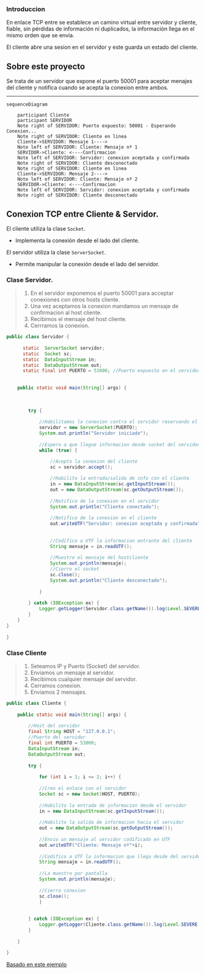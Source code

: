### Introduccion
En enlace TCP entre se establece un camino virtual entre servidor y cliente, fiable, sin pérdidas de información ni
duplicados, la información llega en el mismo orden que se envía.

El cliente abre una sesion en el servidor y este guarda un estado del cliente.


## Sobre este proyecto
Se trata de un servidor que expone el puerto 50001 para aceptar menajes del cliente y notifica cuando se acepta la conexion entre ambos.

* * *

```mermaid
sequenceDiagram

    participant Cliente
    participant SERVIDOR
    Note right of SERVIDOR: Puerto expuesto: 50001 - Esperando Conexion...
    Note right of SERVIDOR: Cliente en linea
    Cliente->SERVIDOR: Mensaje 1---->
    Note left of SERVIDOR: Cliente: Mensaje nº 1
    SERVIDOR->Cliente: <----Confirmacion
    Note left of SERVIDOR: Servidor: conexion aceptada y confirmada
    Note right of SERVIDOR: Cliente desconectado
    Note right of SERVIDOR: Cliente en linea
    Cliente->SERVIDOR: Mensaje 2---->
    Note left of SERVIDOR: Cliente: Mensaje nº 2
    SERVIDOR->Cliente: <----Confirmacion
    Note left of SERVIDOR: Servidor: conexion aceptada y confirmada
    Note right of SERVIDOR: Cliente desconectado
```

## Conexion TCP entre Cliente & Servidor.
El cliente utiliza la clase `Socket`.
- Implementa la conexión desde el lado del cliente.

El servidor utiliza la clase `ServerSocket`.
- Permite manipular la conexión desde el lado del servidor.

### **Clase Servidor**.

>1. En el servidor exponemos el puerto 50001 para acceptar conexiones con otros hosts cliente.
>2. Una vez aceptamos la conexion mandamos un mensaje de confirmacion al host cliente.
>3. Recibimos el mensaje del host cliente.
>4. Cerrramos la conexion.
```java
public class Servidor {
 
      static  ServerSocket servidor;
      static  Socket sc;
      static  DataInputStream in;
      static  DataOutputStream out;
      static final int PUERTO = 53000; //Puerto expuesto en el servidor
 
 
    public static void main(String[] args) {
 
    
       
        try {
            
            //Habilitamos la conexion contra el servidor reservando el puerto 5300
            servidor = new ServerSocket(PUERTO);
            System.out.println("Servidor iniciado");
 
            //Espero a que llegue informacion desde socket del servidor
            while (true) {
 
                //Acepto la conexion del cliente
                sc = servidor.accept();

                //Habilito la entrada/salida de info con el cliente
                in = new DataInputStream(sc.getInputStream());
                out = new DataOutputStream(sc.getOutputStream());
                
                //Notifico de la conexion en el servidor
                System.out.println("Cliente conectado");
                
                //Notifico de la conexion en el cliente
                out.writeUTF("Servidor: conexion aceptada y confirmada");               
              
         
                //Codifico a UTF la informacion entrante del cliente
                String mensaje = in.readUTF();
              
                //Muestro el mensaje del hostcliente
                System.out.println(mensaje);
                //Cierro el socket
                sc.close();
                System.out.println("Cliente desconectado");
 
            }
 
        } catch (IOException ex) {
            Logger.getLogger(Servidor.class.getName()).log(Level.SEVERE, null, ex);
        }
    }
}
 
}
```




### **Clase Cliente**
> 1. Seteamos IP y Puerto (Socket) del servidor.
> 2. Enviamos un mensaje al servidor.
> 3. Recibimos cualquier mensaje del servidor.
> 4. Cerramos conexion.
> 5. Enviamos 2 mensajes.
```java
public class Cliente {
 
    public static void main(String[] args) {
 
        //Host del servidor
        final String HOST = "127.0.0.1";
        //Puerto del servidor
        final int PUERTO = 53000;
        DataInputStream in;
        DataOutputStream out;
 
        try {
            
            for (int i = 1; i <= 2; i++) {
                
            //Creo el enlace con el servidor
            Socket sc = new Socket(HOST, PUERTO);
 
            //Habilito la entrada de informacion desde el servidor
            in = new DataInputStream(sc.getInputStream());
            
            //Habilito la salida de informacion hacia el servidor
            out = new DataOutputStream(sc.getOutputStream());
 
            //Envio un mensaje al servidor codificado en UTF
            out.writeUTF("Cliente: Mensaje nº"+i);
 
            //Codifico a UTF la informacion que llega desde del servidor
            String mensaje = in.readUTF();
 
            //La muestro por pantalla
            System.out.println(mensaje);
            
            //Cierro conexion
            sc.close();
            }
            
 
        } catch (IOException ex) {
            Logger.getLogger(Cliente.class.getName()).log(Level.SEVERE, null, ex);
        }
 
    }
 
}
```


[Basado en este ejemplo](https://www.discoduroderoer.es/ejemplo-conexion-tcp-clienteservidor-en-java/#:~:text=La%20conexi%C3%B3n%20TCP%20es%20orientada,seria%20el%20c%C3%B3digo%20del%20cliente)


